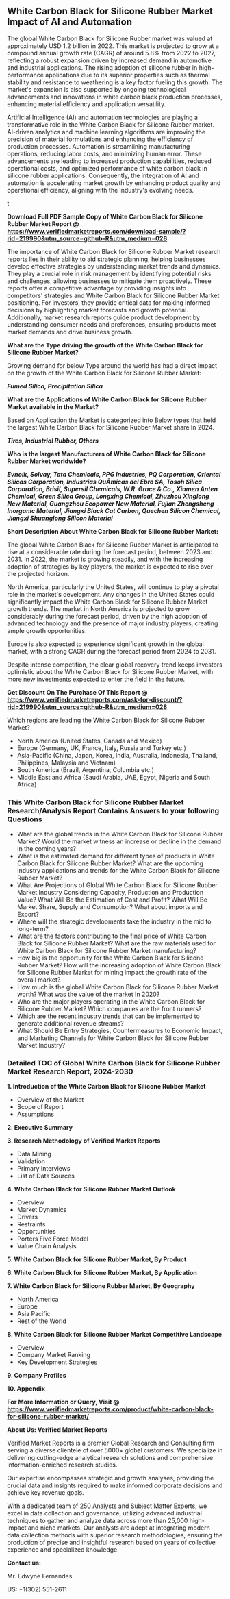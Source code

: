 <h2>White Carbon Black for Silicone Rubber Market Impact of AI and Automation</h2><p>The global White Carbon Black for Silicone Rubber market was valued at approximately USD 1.2 billion in 2022. This market is projected to grow at a compound annual growth rate (CAGR) of around 5.8% from 2022 to 2027, reflecting a robust expansion driven by increased demand in automotive and industrial applications. The rising adoption of silicone rubber in high-performance applications due to its superior properties such as thermal stability and resistance to weathering is a key factor fueling this growth. The market's expansion is also supported by ongoing technological advancements and innovations in white carbon black production processes, enhancing material efficiency and application versatility.</p><p>Artificial Intelligence (AI) and automation technologies are playing a transformative role in the White Carbon Black for Silicone Rubber market. AI-driven analytics and machine learning algorithms are improving the precision of material formulations and enhancing the efficiency of production processes. Automation is streamlining manufacturing operations, reducing labor costs, and minimizing human error. These advancements are leading to increased production capabilities, reduced operational costs, and optimized performance of white carbon black in silicone rubber applications. Consequently, the integration of AI and automation is accelerating market growth by enhancing product quality and operational efficiency, aligning with the industry's evolving needs.</p>t</p><p id="" class=""><strong>Download Full PDF Sample Copy of White Carbon Black for Silicone Rubber Market Report @ <a href="https://www.verifiedmarketreports.com/download-sample/?rid=219990&utm_source=github-R&utm_medium=028" target="_blank">https://www.verifiedmarketreports.com/download-sample/?rid=219990&utm_source=github-R&utm_medium=028</a></strong></p><p>The importance of&nbsp;White Carbon Black for Silicone Rubber Market research reports lies in their ability to aid strategic planning, helping businesses develop effective strategies by understanding market trends and dynamics. They play a crucial role in risk management by identifying potential risks and challenges, allowing businesses to mitigate them proactively. These reports offer a competitive advantage by providing insights into competitors' strategies and White Carbon Black for Silicone Rubber Market positioning. For investors, they provide critical data for making informed decisions by highlighting market forecasts and growth potential. Additionally, market research reports guide product development by understanding consumer needs and preferences, ensuring products meet market demands and drive business growth.</p><p><strong>What are the&nbsp;Type driving the growth of the White Carbon Black for Silicone Rubber Market?</strong></p><p id="" class="">Growing demand for below Type around the world has had a direct impact on the growth of the White Carbon Black for Silicone Rubber Market:</p><em><strong>Fumed Silica, Precipitation Silica</strong></em></p><strong>What are the&nbsp;Applications&nbsp;of White Carbon Black for Silicone Rubber Market available in the Market?</strong></p><p id="" class="">Based on Application the Market is categorized into Below types that held the largest White Carbon Black for Silicone Rubber Market share In 2024.</p><em><strong>Tires, Industrial Rubber, Others</strong></em></p><strong>Who is the largest Manufacturers of White Carbon Black for Silicone Rubber Market worldwide?</strong></p><p><em><strong>Evnoik, Solvay, Tata Chemicals, PPG Industries, PQ Corporation, Oriental Silicas Corporation, Industrias QuÃ­micas del Ebro SA, Tosoh Silica Corporation, Brisil, Supersil Chemicals, W.R. Grace & Co., Xiamen Anten Chemical, Green Silica Group, Longxing Chemical, Zhuzhou Xinglong New Material, Guangzhou Ecopower New Material, Fujian Zhengsheng Inorganic Material, Jiangxi Black Cat Carbon, Quechen Silicon Chemical, Jiangxi Shuanglong Silicon Material</strong></em></p><p id="" class=""><strong>Short Description About White Carbon Black for Silicone Rubber Market:</strong></p><p>The global White Carbon Black for Silicone Rubber Market is anticipated to rise at a considerable rate during the forecast period, between 2023 and 2031. In 2022, the market is growing steadily, and with the increasing adoption of strategies by key players, the market is expected to rise over the projected horizon.</p><p>North America, particularly the United States, will continue to play a pivotal role in the market's development. Any changes in the United States could significantly impact the White Carbon Black for Silicone Rubber Market growth trends. The market in North America is projected to grow considerably during the forecast period, driven by the high adoption of advanced technology and the presence of major industry players, creating ample growth opportunities.</p><p>Europe is also expected to experience significant growth in the global market, with a strong CAGR during the forecast period from 2024 to 2031.</p><p>Despite intense competition, the clear global recovery trend keeps investors optimistic about the White Carbon Black for Silicone Rubber Market, with more new investments expected to enter the field in the future.</p><p id="" class=""><strong>Get Discount On The Purchase Of This Report @ <a href="https://www.verifiedmarketreports.com/ask-for-discount/?rid=219990&utm_source=github-R&utm_medium=028" target="_blank">https://www.verifiedmarketreports.com/ask-for-discount/?rid=219990&utm_source=github-R&utm_medium=028</a></strong></p>Which regions are leading the White Carbon Black for Silicone Rubber Market?</p><ul><li>North America (United States, Canada and Mexico)</li><li>Europe (Germany, UK, France, Italy, Russia and Turkey etc.)</li><li>Asia-Pacific (China, Japan, Korea, India, Australia, Indonesia, Thailand, Philippines, Malaysia and Vietnam)</li><li>South America (Brazil, Argentina, Columbia etc.)</li><li>Middle East and Africa (Saudi Arabia, UAE, Egypt, Nigeria and South Africa)</li></ul><h3 id="" class="">This White Carbon Black for Silicone Rubber Market Research/Analysis Report Contains Answers to your following Questions</h3><ul><li>What are the global trends in the White Carbon Black for Silicone Rubber Market? Would the market witness an increase or decline in the demand in the coming years?</li><li>What is the estimated demand for different types of products in White Carbon Black for Silicone Rubber Market? What are the upcoming industry applications and trends for the White Carbon Black for Silicone Rubber Market?</li><li>What Are Projections of Global White Carbon Black for Silicone Rubber Market Industry Considering Capacity, Production and Production Value? What Will Be the Estimation of Cost and Profit? What Will Be Market Share, Supply and Consumption? What about imports and Export?</li><li>Where will the strategic developments take the industry in the mid to long-term?</li><li>What are the factors contributing to the final price of White Carbon Black for Silicone Rubber Market? What are the raw materials used for White Carbon Black for Silicone Rubber Market manufacturing?</li><li>How big is the opportunity for the White Carbon Black for Silicone Rubber Market? How will the increasing adoption of White Carbon Black for Silicone Rubber Market for mining impact the growth rate of the overall market?</li><li>How much is the global White Carbon Black for Silicone Rubber Market worth? What was the value of the market In 2020?</li><li>Who are the major players operating in the White Carbon Black for Silicone Rubber Market? Which companies are the front runners?</li><li>Which are the recent industry trends that can be implemented to generate additional revenue streams?</li><li>What Should Be Entry Strategies, Countermeasures to Economic Impact, and Marketing Channels for White Carbon Black for Silicone Rubber Market Industry?</li></ul><h3 id="" class="">Detailed TOC of Global White Carbon Black for Silicone Rubber Market Research Report, 2024-2030</h3><p id="" class=""><strong>1. Introduction of the White Carbon Black for Silicone Rubber Market</strong></p><ul><li>Overview of the Market</li><li>Scope of Report</li><li>Assumptions</li></ul><p id="" class=""><strong>2. Executive Summary</strong></p><p id="" class=""><strong>3. Research Methodology of Verified Market Reports</strong></p><ul><li>Data Mining</li><li>Validation</li><li>Primary Interviews</li><li>List of Data Sources</li></ul><p id="" class=""><strong>4. White Carbon Black for Silicone Rubber Market Outlook</strong></p><ul><li>Overview</li><li>Market Dynamics</li><li>Drivers</li><li>Restraints</li><li>Opportunities</li><li>Porters Five Force Model</li><li>Value Chain Analysis</li></ul><p id="" class=""><strong>5. White Carbon Black for Silicone Rubber Market, By Product</strong></p><p id="" class=""><strong>6. White Carbon Black for Silicone Rubber Market, By Application</strong></p><p id="" class=""><strong>7. White Carbon Black for Silicone Rubber Market, By Geography</strong></p><ul><li>North America</li><li>Europe</li><li>Asia Pacific</li><li>Rest of the World</li></ul><p id="" class=""><strong>8. White Carbon Black for Silicone Rubber Market Competitive Landscape</strong></p><ul><li>Overview</li><li>Company Market Ranking</li><li>Key Development Strategies</li></ul><p id="" class=""><strong>9. Company Profiles</strong></p><p id="" class=""><strong>10. Appendix</strong></p><p id="" class=""><strong>For More Information or Query, Visit @ <a href="https://www.verifiedmarketreports.com/product/white-carbon-black-for-silicone-rubber-market/" target="_blank">https://www.verifiedmarketreports.com/product/white-carbon-black-for-silicone-rubber-market/</a></strong></p><p id="" class=""><strong>About Us: Verified Market Reports</strong></p><p id="" class="">Verified Market Reports is a premier Global Research and Consulting firm serving a diverse clientele of over 5000+ global customers. We specialize in delivering cutting-edge analytical research solutions and comprehensive information-enriched research studies.</p><p id="" class="">Our expertise encompasses strategic and growth analyses, providing the crucial data and insights required to make informed corporate decisions and achieve key revenue goals.</p><p id="" class="">With a dedicated team of 250 Analysts and Subject Matter Experts, we excel in data collection and governance, utilizing advanced industrial techniques to gather and analyze data across more than 25,000 high-impact and niche markets. Our analysts are adept at integrating modern data collection methods with superior research methodologies, ensuring the production of precise and insightful research based on years of collective experience and specialized knowledge.</p><p id="" class=""><strong>Contact us:</strong></p><p id="" class="">Mr. Edwyne Fernandes</p><p id="" class="">US: +1(302) 551-2611</p>
